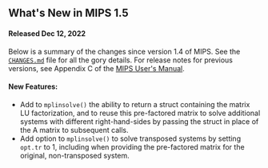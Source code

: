 What's New in MIPS 1.5
----------------------

#### Released Dec 12, 2022

Below is a summary of the changes since version 1.4 of MIPS. See the
[`CHANGES.md`][1] file for all the gory details. For release notes for
previous versions, see Appendix C of the [MIPS User's Manual][2].

#### New Features:
  - Add to `mplinsolve()` the ability to return a struct containing the
    matrix LU factorization, and to reuse this pre-factored matrix to solve
    additional systems with different right-hand-sides by passing the
    struct in place of the A matrix to subsequent calls.
  - Add option to `mplinsolve()` to solve transposed systems by setting
    `opt.tr` to 1, including when providing the pre-factored matrix for
    the original, non-transposed system.


[1]: ../../CHANGES.md
[2]: ../MIPS-manual.pdf
